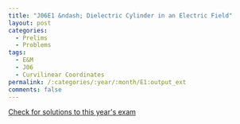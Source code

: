 ```yaml
---
title: "J06E1 &ndash; Dielectric Cylinder in an Electric Field"
layout: post
categories:
  - Prelims
  - Problems
tags:
  - E&M
  - J06
  - Curvilinear Coordinates
permalink: /:categories/:year/:month/E1:output_ext
comments: false
---
```

<object data="2006J1E.pdf" type="application/pdf" width="100%" height="500"></object>
<div class="message"><a href='https://princetonprelim.com/prelim/16/'>Check for solutions to this year's exam</a></div>